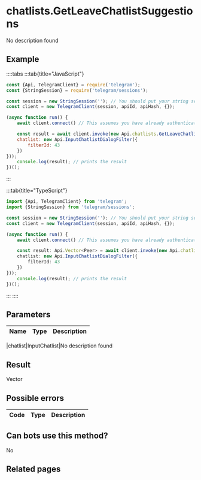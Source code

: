 # chatlists.GetLeaveChatlistSuggestions

No description found

## Example

::::tabs
:::tab{title="JavaScript"}
```js
const {Api, TelegramClient} = require('telegram');
const {StringSession} = require('telegram/sessions');

const session = new StringSession(''); // You should put your string session here
const client = new TelegramClient(session, apiId, apiHash, {});

(async function run() {
    await client.connect() // This assumes you have already authenticated with .start()

    const result = await client.invoke(new Api.chatlists.GetLeaveChatlistSuggestions({
    chatlist: new Api.InputChatlistDialogFilter({
        filterId: 43
    })
}));
    console.log(result); // prints the result
})();
```
:::

:::tab{title="TypeScript"}
```ts
import {Api, TelegramClient} from 'telegram';
import {StringSession} from 'telegram/sessions';

const session = new StringSession(''); // You should put your string session here
const client = new TelegramClient(session, apiId, apiHash, {});

(async function run() {
    await client.connect() // This assumes you have already authenticated with .start()

    const result: Api.Vector<Peer> = await client.invoke(new Api.chatlists.GetLeaveChatlistSuggestions({
    chatlist: new Api.InputChatlistDialogFilter({
        filterId: 43
    })
}));
    console.log(result); // prints the result
})();
```
:::
::::



## Parameters

| Name | Type | Description |
| :--: | ---- | ----------- |

|chatlist|InputChatlist|No description found


## Result

Vector

## Possible errors

| Code | Type | Description |
| :--: | ---- | ----------- |



## Can bots use this method?

No

## Related pages


